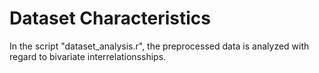 # Dataset Characteristics

In the script "dataset_analysis.r", the preprocessed data is analyzed with regard to bivariate interrelationsships.
